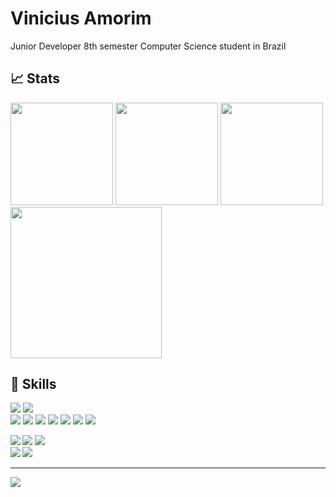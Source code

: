 # Vinicius Amorim
Junior Developer
8th semester Computer Science student in Brazil


## 📈 Stats
<div>
  <img height="164em" src="http://github-profile-summary-cards.vercel.app/api/cards/stats?username=v-amorim&theme=dracula"/>
  <img height="164em" src="http://github-profile-summary-cards.vercel.app/api/cards/most-commit-language?username=v-amorim&theme=dracula"/>
  <img height="164em" src="http://github-profile-summary-cards.vercel.app/api/cards/productive-time?username=v-amorim&theme=dracula&utcOffset=-3"/>
  <img height="241.8em" src="http://github-profile-summary-cards.vercel.app/api/cards/profile-details?username=v-amorim&theme=dracula"/>
</div>


## 🤖 Skills
![][python]
![][autohotkey]<br>
![][latex]
![][javascript]
![][ruby]
![][rubyonrails]
![][sqlite]
![][docker]
![][kubernetes]

![][visualstudiocode]<b>
![][windows]
![][windowsterminal]<br>
![][linux]
![][gnu-bash]

---
![][waves]

[///]: # (URL - Editor and OS)
[visualstudiocode]:https://img.shields.io/badge/VS_Code-informational?logo=visualstudiocode&style=flat&logoColor=79dafa&labelColor=282a36&color=ff6e96
[windows]:https://img.shields.io/badge/Windows-informational?logo=windows&style=flat&logoColor=79dafa&labelColor=282a36&color=ff6e96
[windowsterminal]:https://img.shields.io/badge/WTerminal-informational?logo=windowsterminal&style=flat&logoColor=79dafa&labelColor=282a36&color=ff6e96
[linux]:https://img.shields.io/badge/Linux-informational?logo=linux&style=flat&logoColor=79dafa&labelColor=282a36&color=5e4053
[gnu-bash]:https://img.shields.io/badge/Bash-informational?logo=gnu-bash&style=flat&logoColor=79dafa&labelColor=282a36&color=5e4053

[///]: # (URL - Languages)
[python]:https://img.shields.io/badge/Python-informational?logo=python&style=flat&logoColor=79dafa&labelColor=282a36&color=ff6e96
[autohotkey]:https://img.shields.io/badge/Auto_Hotkey-informational?logo=autohotkey&style=flat&logoColor=79dafa&labelColor=282a36&color=ff6e96
[ruby]:https://img.shields.io/badge/Ruby-informational?logo=ruby&style=flat&logoColor=79dafa&labelColor=282a36&color=5e4053
[rubyonrails]:https://img.shields.io/badge/Ruby_on_Rails-informational?logo=rubyonrails&style=flat&logoColor=79dafa&labelColor=282a36&color=5e4053
[javascript]:https://img.shields.io/badge/JavaScript-informational?logo=javascript&style=flat&logoColor=79dafa&labelColor=282a36&color=5e4053
[latex]:https://img.shields.io/badge/LaTeX-informational?logo=latex&style=flat&logoColor=79dafa&labelColor=282a36&color=5e4053

[///]: # (URL - Tools)
[sqlite]:https://img.shields.io/badge/SQLite-informational?logo=sqlite&style=flat&logoColor=79dafa&labelColor=282a36&color=5e4053
[docker]:https://img.shields.io/badge/Docker-informational?logo=docker&style=flat&logoColor=79dafa&labelColor=282a36&color=5e4053
[kubernetes]:https://img.shields.io/badge/Kubernetes-informational?logo=kubernetes&style=flat&logoColor=79dafa&labelColor=282a36&color=5e4053

[///]: # (URL - Stats)
[stats_with_score]:https://github-readme-stats.vercel.app/api?username=v-amorim&show_icons=true&theme=dracula&include_all_commits=true&hide_border=true
[stats_score]:https://streak-stats.demolab.com?user=v-amorim&theme=dracula&date_format=M%20j%5B%2C%20Y%5D
[stats_leetcode]:https://leetcode.card.workers.dev/?username=XXX
[stats_most_used_languages]:https://github-readme-stats.vercel.app/api/top-langs/?username=v-amorim&layout=compact&langs_count=7&theme=dracula

[///]: # (URL - Extra)
[waves]:https://raw.githubusercontent.com/mayhemantt/mayhemantt/Update/svg/Bottom.svg



